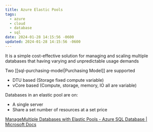 ```yaml
---
title: Azure Elastic Pools
tags:
  - azure
  - cloud
  - database
  - sql
date: 2024-01-28 14:15:56 -0600
updated: 2024-01-28 14:15:56 -0600
---
```


It is a simple cost-effective solution for managing and scaling multiple databases that having varying and unpredictable usage demands

Two [[sql-purchasing-model|Purchasing Model]] are supported
* DTU based (Storage fixed compute variable)
* vCore based (Compute, storage, memory, IO all are variable)

Databases in an elastic pool are on:
* A single server
* Share a set number of resources at a set price

[ManageMultiple Databases with Elastic Pools - Azure SQL Database | Microsoft Docs](https://docs.microsoft.com/en-us/azure/azure-sql/database/elastic-pool-overview)
